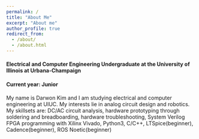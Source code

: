 ```yaml
---
permalink: /
title: "About Me"
excerpt: "About me"
author_profile: true
redirect_from: 
  - /about/
  - /about.html
---
```

#### Electrical and Computer Engineering Undergraduate at the University of Illinois at Urbana-Champaign
#### Current year: Junior

My name is Darwon Kim and I am studying electrical and computer engineering at UIUC. My interests lie in analog circuit design and robotics.
My skillsets are: DC/AC circuit analysis, hardware prototyping through soldering and breadboarding, hardware troubleshooting, System Verilog FPGA programming with Xilinx Vivado, Python3, C/C++, LTSpice(beginner), Cadence(beginner), ROS Noetic(beginner) 
